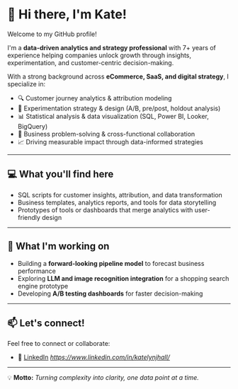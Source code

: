 # 👋 Hi there, I'm Kate!

Welcome to my GitHub profile!

I'm a **data-driven analytics and strategy professional** with 7+ years of experience helping companies unlock growth through insights, experimentation, and customer-centric decision-making.  

With a strong background across **eCommerce, SaaS, and digital strategy**, I specialize in:
- 🔍 Customer journey analytics & attribution modeling
- 🧪 Experimentation strategy & design (A/B, pre/post, holdout analysis)
- 📊 Statistical analysis & data visualization (SQL, Power BI, Looker, BigQuery)
- 🚀 Business problem-solving & cross-functional collaboration
- 📈 Driving measurable impact through data-informed strategies

---

## 💻 What you'll find here

- SQL scripts for customer insights, attribution, and data transformation
- Business templates, analytics reports, and tools for data storytelling
- Prototypes of tools or dashboards that merge analytics with user-friendly design

---

## 🌱 What I'm working on

- Building a **forward-looking pipeline model** to forecast business performance
- Exploring **LLM and image recognition integration** for a shopping search engine prototype
- Developing **A/B testing dashboards** for faster decision-making

---

## 📫 Let's connect!

Feel free to connect or collaborate:
- 💼 [LinkedIn](#) *https://www.linkedin.com/in/katelynjhall/*

---

💡 **Motto:** *Turning complexity into clarity, one data point at a time.*
